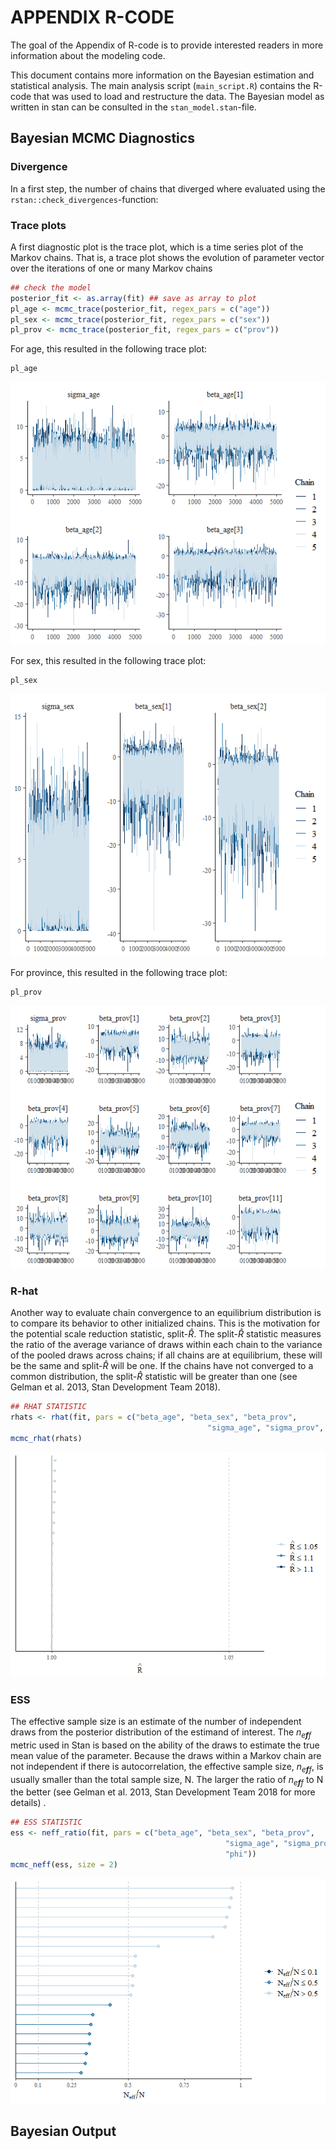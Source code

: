 
<!-- README.md is generated from README.Rmd. Please edit that file -->

# APPENDIX R-CODE

<!-- badges: start -->
<!-- badges: end -->

The goal of the Appendix of R-code is to provide interested readers in
more information about the modeling code.

This document contains more information on the Bayesian estimation and
statistical analysis. The main analysis script (`main_script.R`)
contains the R-code that was used to load and restructure the data. The
Bayesian model as written in stan can be consulted in the
`stan_model.stan`-file.

## Bayesian MCMC Diagnostics

### Divergence

In a first step, the number of chains that diverged where evaluated
using the `rstan::check_divergences`-function:

### Trace plots

A first diagnostic plot is the trace plot, which is a time series plot
of the Markov chains. That is, a trace plot shows the evolution of
parameter vector over the iterations of one or many Markov chains

``` r
## check the model
posterior_fit <- as.array(fit) ## save as array to plot
pl_age <- mcmc_trace(posterior_fit, regex_pars = c("age"))
pl_sex <- mcmc_trace(posterior_fit, regex_pars = c("sex"))
pl_prov <- mcmc_trace(posterior_fit, regex_pars = c("prov"))
```

For age, this resulted in the following trace plot:

``` r
pl_age
```

![](README_files/figure-gfm/trace_age-1.png)<!-- -->

For sex, this resulted in the following trace plot:

``` r
pl_sex
```

![](README_files/figure-gfm/trace_sex-1.png)<!-- -->

For province, this resulted in the following trace plot:

``` r
pl_prov
```

![](README_files/figure-gfm/trace_prov-1.png)<!-- -->

### R-hat

Another way to evaluate chain convergence to an equilibrium distribution
is to compare its behavior to other initialized chains. This is the
motivation for the potential scale reduction statistic, split-*R̂*. The
split-*R̂* statistic measures the ratio of the average variance of draws
within each chain to the variance of the pooled draws across chains; if
all chains are at equilibrium, these will be the same and split-*R̂* will
be one. If the chains have not converged to a common distribution, the
split-*R̂* statistic will be greater than one (see Gelman et al. 2013,
Stan Development Team 2018).

``` r
## RHAT STATISTIC
rhats <- rhat(fit, pars = c("beta_age", "beta_sex", "beta_prov", 
                                            "sigma_age", "sigma_prov", "sigma_sex"))
mcmc_rhat(rhats)
```

![](README_files/figure-gfm/rhat-1.png)<!-- -->

### ESS

The effective sample size is an estimate of the number of independent
draws from the posterior distribution of the estimand of interest. The
*n*<sub>*e**f**f*</sub> metric used in Stan is based on the ability of
the draws to estimate the true mean value of the parameter. Because the
draws within a Markov chain are not independent if there is
autocorrelation, the effective sample size, *n*<sub>*e**f**f*</sub>, is
usually smaller than the total sample size, N. The larger the ratio of
*n*<sub>*e**f**f*</sub> to N the better (see Gelman et al. 2013, Stan
Development Team 2018 for more details) .

``` r
## ESS STATISTIC
ess <- neff_ratio(fit, pars = c("beta_age", "beta_sex", "beta_prov", 
                                                "sigma_age", "sigma_prov", "sigma_sex",
                                                "phi"))
mcmc_neff(ess, size = 2)  
```

![](README_files/figure-gfm/ess-1.png)<!-- -->

## Bayesian Output
